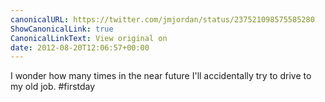 ```yaml
---
canonicalURL: https://twitter.com/jmjordan/status/237521098575585280
ShowCanonicalLink: true
CanonicalLinkText: View original on
date: 2012-08-20T12:06:57+00:00
---
```

I wonder how many times in the near future I'll accidentally try to drive to my old job. #firstday